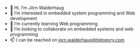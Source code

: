 - 👋 Hi, I’m Jörn Walderhaug
- 👀 I’m interested in embedded system programming and Web development
- 🌱 I’m currently learning Web programming
- 💞️ I’m looking to collaborate on embedded systems and web programming
- 📫 I can be reached on jorn.walderhaug@tietoevry.com

<!---
Waldejor/Waldejor is a ✨ special ✨ repository because its `README.md` (this file) appears on your GitHub profile.
You can click the Preview link to take a look at your changes.
--->
